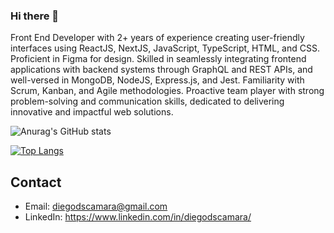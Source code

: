 ### Hi there 👋

Front End Developer with 2+ years of experience creating user-friendly interfaces using ReactJS, NextJS, JavaScript, TypeScript, HTML, and CSS. Proficient in Figma for design. Skilled in seamlessly integrating frontend applications with backend systems through GraphQL and REST APIs, and well-versed in MongoDB, NodeJS, Express.js, and Jest. Familiarity with Scrum, Kanban, and Agile methodologies. Proactive team player with strong problem-solving and communication skills, dedicated to delivering innovative and impactful web solutions.


![Anurag's GitHub stats](https://github-readme-stats.vercel.app/api?username=diegodscamara&show_icons=true&theme=gradient)

[![Top Langs](https://github-readme-stats.vercel.app/api/top-langs/?username=diegodscamara&layout=compact)](https://github.com/anuraghazra/github-readme-stats)

## Contact

- Email: [diegodscamara@gmail.com](mailto:diegodscamara@gmail.com "diegodscamara@gmail.com")
- LinkedIn: https://www.linkedin.com/in/diegodscamara/ 





<!--
**diegodscamara/diegodscamara** is a ✨ _special_ ✨ repository because its `README.md` (this file) appears on your GitHub profile.

Here are some ideas to get you started:

- 🔭 I’m currently working on ...
- 🌱 I’m currently learning ...
- 👯 I’m looking to collaborate on ...
- 🤔 I’m looking for help with ...
- 💬 Ask me about ...
- 📫 How to reach me: ...
- 😄 Pronouns: ...
- ⚡ Fun fact: ...
-->

